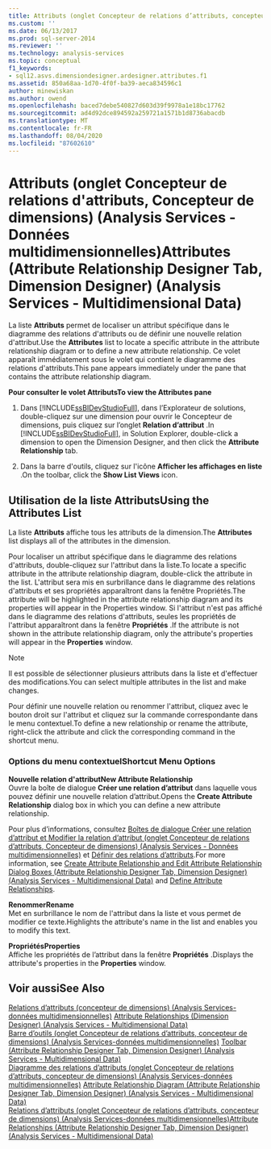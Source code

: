 ```yaml
---
title: Attributs (onglet Concepteur de relations d’attributs, concepteur de dimensions) (Analysis Services-données multidimensionnelles) | Microsoft Docs
ms.custom: ''
ms.date: 06/13/2017
ms.prod: sql-server-2014
ms.reviewer: ''
ms.technology: analysis-services
ms.topic: conceptual
f1_keywords:
- sql12.asvs.dimensiondesigner.ardesigner.attributes.f1
ms.assetid: 850a68aa-1d70-4f0f-ba39-aeca834596c1
author: minewiskan
ms.author: owend
ms.openlocfilehash: baced7debe540827d603d39f9978a1e18bc17762
ms.sourcegitcommit: ad4d92dce894592a259721a1571b1d8736abacdb
ms.translationtype: MT
ms.contentlocale: fr-FR
ms.lasthandoff: 08/04/2020
ms.locfileid: "87602610"
---
```

# <a name="attributes-attribute-relationship-designer-tab-dimension-designer-analysis-services---multidimensional-data"></a><span data-ttu-id="6f0e3-102">Attributs (onglet Concepteur de relations d'attributs, Concepteur de dimensions) (Analysis Services - Données multidimensionnelles)</span><span class="sxs-lookup"><span data-stu-id="6f0e3-102">Attributes (Attribute Relationship Designer Tab, Dimension Designer) (Analysis Services - Multidimensional Data)</span></span>
  <span data-ttu-id="6f0e3-103">La liste **Attributs** permet de localiser un attribut spécifique dans le diagramme des relations d'attributs ou de définir une nouvelle relation d'attribut.</span><span class="sxs-lookup"><span data-stu-id="6f0e3-103">Use the **Attributes** list to locate a specific attribute in the attribute relationship diagram or to define a new attribute relationship.</span></span> <span data-ttu-id="6f0e3-104">Ce volet apparaît immédiatement sous le volet qui contient le diagramme des relations d'attributs.</span><span class="sxs-lookup"><span data-stu-id="6f0e3-104">This pane appears immediately under the pane that contains the attribute relationship diagram.</span></span>  
  
 <span data-ttu-id="6f0e3-105">**Pour consulter le volet Attributs**</span><span class="sxs-lookup"><span data-stu-id="6f0e3-105">**To view the Attributes pane**</span></span>  
  
1.  <span data-ttu-id="6f0e3-106">Dans [!INCLUDE[ssBIDevStudioFull](../includes/ssbidevstudiofull-md.md)], dans l’Explorateur de solutions, double-cliquez sur une dimension pour ouvrir le Concepteur de dimensions, puis cliquez sur l’onglet **Relation d’attribut** .</span><span class="sxs-lookup"><span data-stu-id="6f0e3-106">In [!INCLUDE[ssBIDevStudioFull](../includes/ssbidevstudiofull-md.md)], in Solution Explorer, double-click a dimension to open the Dimension Designer, and then click the **Attribute Relationship** tab.</span></span>  
  
2.  <span data-ttu-id="6f0e3-107">Dans la barre d'outils, cliquez sur l'icône **Afficher les affichages en liste** .</span><span class="sxs-lookup"><span data-stu-id="6f0e3-107">On the toolbar, click the **Show List Views** icon.</span></span>  
  
## <a name="using-the-attributes-list"></a><span data-ttu-id="6f0e3-108">Utilisation de la liste Attributs</span><span class="sxs-lookup"><span data-stu-id="6f0e3-108">Using the Attributes List</span></span>  
 <span data-ttu-id="6f0e3-109">La liste **Attributs** affiche tous les attributs de la dimension.</span><span class="sxs-lookup"><span data-stu-id="6f0e3-109">The **Attributes** list displays all of the attributes in the dimension.</span></span>  
  
 <span data-ttu-id="6f0e3-110">Pour localiser un attribut spécifique dans le diagramme des relations d'attributs, double-cliquez sur l'attribut dans la liste.</span><span class="sxs-lookup"><span data-stu-id="6f0e3-110">To locate a specific attribute in the attribute relationship diagram, double-click the attribute in the list.</span></span> <span data-ttu-id="6f0e3-111">L'attribut sera mis en surbrillance dans le diagramme des relations d'attributs et ses propriétés apparaîtront dans la fenêtre Propriétés.</span><span class="sxs-lookup"><span data-stu-id="6f0e3-111">The attribute will be highlighted in the attribute relationship diagram and its properties will appear in the Properties window.</span></span> <span data-ttu-id="6f0e3-112">Si l'attribut n'est pas affiché dans le diagramme des relations d'attributs, seules les propriétés de l'attribut apparaîtront dans la fenêtre **Propriétés** .</span><span class="sxs-lookup"><span data-stu-id="6f0e3-112">If the attribute is not shown in the attribute relationship diagram, only the attribute's properties will appear in the **Properties** window.</span></span>  
  
> [!NOTE]  
>  <span data-ttu-id="6f0e3-113">Il est possible de sélectionner plusieurs attributs dans la liste et d'effectuer des modifications.</span><span class="sxs-lookup"><span data-stu-id="6f0e3-113">You can select multiple attributes in the list and make changes.</span></span>  
  
 <span data-ttu-id="6f0e3-114">Pour définir une nouvelle relation ou renommer l'attribut, cliquez avec le bouton droit sur l'attribut et cliquez sur la commande correspondante dans le menu contextuel.</span><span class="sxs-lookup"><span data-stu-id="6f0e3-114">To define a new relationship or rename the attribute, right-click the attribute and click the corresponding command in the shortcut menu.</span></span>  
  
### <a name="shortcut-menu-options"></a><span data-ttu-id="6f0e3-115">Options du menu contextuel</span><span class="sxs-lookup"><span data-stu-id="6f0e3-115">Shortcut Menu Options</span></span>  
 <span data-ttu-id="6f0e3-116">**Nouvelle relation d'attribut**</span><span class="sxs-lookup"><span data-stu-id="6f0e3-116">**New Attribute Relationship**</span></span>  
 <span data-ttu-id="6f0e3-117">Ouvre la boîte de dialogue **Créer une relation d’attribut** dans laquelle vous pouvez définir une nouvelle relation d’attribut.</span><span class="sxs-lookup"><span data-stu-id="6f0e3-117">Opens the **Create Attribute Relationship** dialog box in which you can define a new attribute relationship.</span></span>  
  
 <span data-ttu-id="6f0e3-118">Pour plus d’informations, consultez [Boîtes de dialogue Créer une relation d’attribut et Modifier la relation d’attribut &#40;onglet Concepteur de relations d’attributs, Concepteur de dimensions&#41; &#40;Analysis Services - Données multidimensionnelles&#41;](create-edit-attribute-relationships-dialog-boxes-analysis-services-multidimensional-data.md) et [Définir des relations d’attributs](multidimensional-models/attribute-relationships-define.md).</span><span class="sxs-lookup"><span data-stu-id="6f0e3-118">For more information, see [Create Attribute Relationship and Edit Attribute Relationship Dialog Boxes &#40;Attribute Relationship Designer Tab, Dimension Designer&#41; &#40;Analysis Services - Multidimensional Data&#41;](create-edit-attribute-relationships-dialog-boxes-analysis-services-multidimensional-data.md) and [Define Attribute Relationships](multidimensional-models/attribute-relationships-define.md).</span></span>  
  
 <span data-ttu-id="6f0e3-119">**Renommer**</span><span class="sxs-lookup"><span data-stu-id="6f0e3-119">**Rename**</span></span>  
 <span data-ttu-id="6f0e3-120">Met en surbrillance le nom de l'attribut dans la liste et vous permet de modifier ce texte.</span><span class="sxs-lookup"><span data-stu-id="6f0e3-120">Highlights the attribute's name in the list and enables you to modify this text.</span></span>  
  
 <span data-ttu-id="6f0e3-121">**Propriétés**</span><span class="sxs-lookup"><span data-stu-id="6f0e3-121">**Properties**</span></span>  
 <span data-ttu-id="6f0e3-122">Affiche les propriétés de l’attribut dans la fenêtre **Propriétés** .</span><span class="sxs-lookup"><span data-stu-id="6f0e3-122">Displays the attribute's properties in the **Properties** window.</span></span>  
  
## <a name="see-also"></a><span data-ttu-id="6f0e3-123">Voir aussi</span><span class="sxs-lookup"><span data-stu-id="6f0e3-123">See Also</span></span>  
 <span data-ttu-id="6f0e3-124">[Relations d’attributs &#40;concepteur de dimensions&#41; &#40;Analysis Services-données multidimensionnelles&#41;](attribute-relationships-dimension-designer-analysis-services-multidimensional-data.md) </span><span class="sxs-lookup"><span data-stu-id="6f0e3-124">[Attribute Relationships &#40;Dimension Designer&#41; &#40;Analysis Services - Multidimensional Data&#41;](attribute-relationships-dimension-designer-analysis-services-multidimensional-data.md) </span></span>  
 <span data-ttu-id="6f0e3-125">[Barre d’outils &#40;onglet Concepteur de relations d’attributs, concepteur de dimensions&#41; &#40;Analysis Services-données multidimensionnelles&#41;](toolbar-attribute-relationship-dimension-designer-analysis-services-multidimensional-data.md) </span><span class="sxs-lookup"><span data-stu-id="6f0e3-125">[Toolbar &#40;Attribute Relationship Designer Tab, Dimension Designer&#41; &#40;Analysis Services - Multidimensional Data&#41;](toolbar-attribute-relationship-dimension-designer-analysis-services-multidimensional-data.md) </span></span>  
 <span data-ttu-id="6f0e3-126">[Diagramme des relations d’attributs &#40;onglet Concepteur de relations d’attributs, concepteur de dimensions&#41; &#40;Analysis Services-données multidimensionnelles&#41;](attribute-relationship-diagram-analysis-services-multidimensional-data.md) </span><span class="sxs-lookup"><span data-stu-id="6f0e3-126">[Attribute Relationship Diagram &#40;Attribute Relationship Designer Tab, Dimension Designer&#41; &#40;Analysis Services - Multidimensional Data&#41;](attribute-relationship-diagram-analysis-services-multidimensional-data.md) </span></span>  
 [<span data-ttu-id="6f0e3-127">Relations d’attributs &#40;onglet Concepteur de relations d’attributs, concepteur de dimensions&#41; &#40;Analysis Services-données multidimensionnelles&#41;</span><span class="sxs-lookup"><span data-stu-id="6f0e3-127">Attribute Relationships &#40;Attribute Relationship Designer Tab, Dimension Designer&#41; &#40;Analysis Services - Multidimensional Data&#41;</span></span>](attribute-relationships-designer-tab-dimension-designer-analysis-services-multidimensional-data.md)  
  
  
